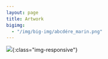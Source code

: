 ```yaml
---
layout: page
title: Artwork
bigimg:
  - "/img/big-img/abcdére_marin.png"
---
```


![](/img/big-img/abcdére_marin.png){:class="img-responsive"}
